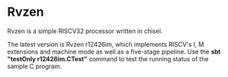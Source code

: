 Rvzen
=======================

Rvzen is a simple RISCV32 processor written in chisel. 

The latest version is Rvzen r12426im, which implements RISCV's I, M extensions and machine mode as well as a five-stage pipeline. Use the **sbt "testOnly r12426im.CTest"** command to test the running status of the sample C program.
